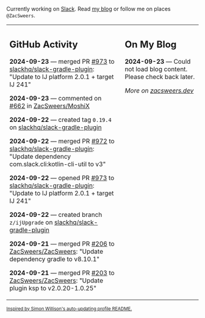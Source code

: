 Currently working on [Slack](https://slack.com/). Read [my blog](https://zacsweers.dev/) or follow me on places `@ZacSweers`.

<table><tr><td valign="top" width="60%">

## GitHub Activity
<!-- githubActivity starts -->
**2024-09-23** — merged PR [#973](https://github.com/slackhq/slack-gradle-plugin/pull/973) to [slackhq/slack-gradle-plugin](https://github.com/slackhq/slack-gradle-plugin): "Update to IJ platform 2.0.1 + target IJ 241"

**2024-09-23** — commented on [#662](https://github.com/ZacSweers/MoshiX/pull/662#issuecomment-2368391450) in [ZacSweers/MoshiX](https://github.com/ZacSweers/MoshiX)

**2024-09-22** — created tag `0.19.4` on [slackhq/slack-gradle-plugin](https://github.com/slackhq/slack-gradle-plugin)

**2024-09-22** — merged PR [#972](https://github.com/slackhq/slack-gradle-plugin/pull/972) to [slackhq/slack-gradle-plugin](https://github.com/slackhq/slack-gradle-plugin): "Update dependency com.slack.cli:kotlin-cli-util to v3"

**2024-09-22** — opened PR [#973](https://github.com/slackhq/slack-gradle-plugin/pull/973) to [slackhq/slack-gradle-plugin](https://github.com/slackhq/slack-gradle-plugin): "Update to IJ platform 2.0.1 + target IJ 241"

**2024-09-22** — created branch `z/ijUpgrade` on [slackhq/slack-gradle-plugin](https://github.com/slackhq/slack-gradle-plugin)

**2024-09-21** — merged PR [#206](https://github.com/ZacSweers/ZacSweers/pull/206) to [ZacSweers/ZacSweers](https://github.com/ZacSweers/ZacSweers): "Update dependency gradle to v8.10.1"

**2024-09-21** — merged PR [#203](https://github.com/ZacSweers/ZacSweers/pull/203) to [ZacSweers/ZacSweers](https://github.com/ZacSweers/ZacSweers): "Update plugin ksp to v2.0.20-1.0.25"
<!-- githubActivity ends -->
</td><td valign="top" width="40%">

## On My Blog
<!-- blog starts -->
**2024-09-23** — Could not load blog content. Please check back later.
<!-- blog ends -->
_More on [zacsweers.dev](https://zacsweers.dev/)_
</td></tr></table>

<sub><a href="https://simonwillison.net/2020/Jul/10/self-updating-profile-readme/">Inspired by Simon Willison's auto-updating profile README.</a></sub>